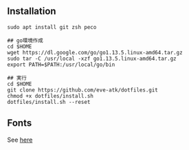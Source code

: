 ## Installation
```
sudo apt install git zsh peco

## go環境作成
cd $HOME
wget https://dl.google.com/go/go1.13.5.linux-amd64.tar.gz
sudo tar -C /usr/local -xzf go1.13.5.linux-amd64.tar.gz
export PATH=$PATH:/usr/local/go/bin

## 実行
cd $HOME
git clone https://github.com/eve-atk/dotfiles.git
chmod +x dotfiles/install.sh
dotfiles/install.sh --reset
```

## Fonts
See [here](https://github.com/powerline/fonts)
